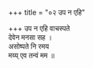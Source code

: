+++
title = "०२ उप न एहि"

+++
उप न एहि वाचस्पते  
देवेन मनसा सह ।  
असोष्पते नि रमय  
मय्य् एव तन्वं मम ॥